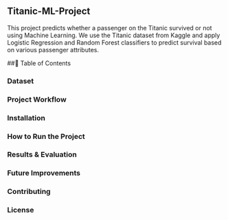 ## Titanic-ML-Project
This project predicts whether a passenger on the Titanic survived or not using Machine Learning. We use the Titanic dataset from Kaggle and apply Logistic Regression and Random Forest classifiers to predict survival based on various passenger attributes.

##📂 Table of Contents
### Dataset
### Project Workflow
### Installation
### How to Run the Project
### Results & Evaluation
### Future Improvements
### Contributing
### License
